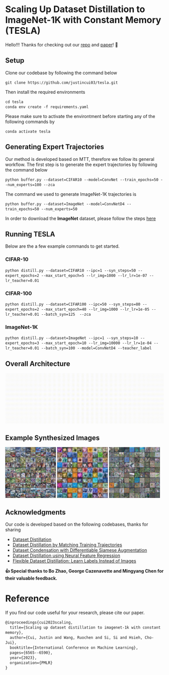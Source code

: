 # Scaling Up Dataset Distillation to ImageNet-1K with Constant Memory (TESLA)
Hello!!! Thanks for checking out our [repo](https://github.com/justincui03/tesla) and [paper](https://arxiv.org/abs/2211.10586)! 🍻



## Setup
Clone our codebase by following the command below
```
git clone https://github.com/justincui03/tesla.git
``` 

Then install the required environments
```
cd tesla
conda env create -f requirements.yaml
```
Please make sure to activate the environtment before starting any of the following commands by 
```
conda activate tesla
```

## Generating Expert Trajectories
Our method is developed based on MTT, therefore we follow its general workflow. The first step is to generate the expert trajectories by following the command below
```
python buffer.py --dataset=CIFAR10 --model=ConvNet --train_epochs=50 --num_experts=100 --zca
```

The command we used to generate ImageNet-1K trajectories is 
```
python buffer.py --dataset=ImageNet --model=ConvNetD4 --train_epochs=50 --num_experts=50
```
In order to download the **ImageNet** dataset, please follow the steps [here](https://www.image-net.org/download.php)

## Running TESLA
Below are the a few example commands to get started.
### CIFAR-10
```
python distill.py --dataset=CIFAR10 --ipc=1 --syn_steps=50 --expert_epochs=2 --max_start_epoch=5 --lr_img=1000 --lr_lr=1e-07 --lr_teacher=0.01
```
### CIFAR-100
```
python distill.py --dataset=CIFAR100 --ipc=50 --syn_steps=80 --expert_epochs=2 --max_start_epoch=40 --lr_img=1000 --lr_lr=1e-05 --lr_teacher=0.01 --batch_syn=125  --zca
```
### ImageNet-1K
```
python distill.py --dataset=ImageNet --ipc=1 --syn_steps=10 --expert_epochs=3 --max_start_epoch=10 --lr_img=10000 --lr_lr=1e-04 --lr_teacher=0.01 --batch_syn=100 --model=ConvNetD4 --teacher_label
```

## Overall Architecture
![Overall architecture](https://github.com/justincui03/tesla/blob/main/resources/overview.gif)

## Example Synthesized Images
<div>
  <img src="resources/cifar-10.png" width="32%" />
  <img src="resources/cifar-100.png" width="32%" /> 
  <img src="resources/imagenet-1k.png" width="32%" />
  <!-- <p style="width:32%;float:left;min-width:100px;text-align:center"> -->
  <!-- CIFAR-10 </p> -->
  <!-- <p style="width:32%;float:left;min-width:100px;text-align:center">CIFAR-100 </p>
  <p style="width:32%;float:right;min-width:100px;text-align:center">ImageNet-1K </p> -->
</div>
                           



## Acknowledgments
Our code is developed based on the following codebases, thanks for sharing
* [Dataset Distillation](https://github.com/SsnL/dataset-distillation)
* [Dataset Distillation by Matching Training Trajectories](https://github.com/GeorgeCazenavette/mtt-distillation)
* [Dataset Condensation with Differentiable Siamese Augmentation](https://github.com/VICO-UoE/DatasetCondensation)
* [Dataset Distillation using Neural Feature Regression](https://github.com/yongchao97/FRePo)
* [Flexible Dataset Distillation: Learn Labels Instead of Images](https://github.com/ondrejbohdal/label-distillation)

**👍 Special thanks to Bo Zhao, 
George Cazenavette and Mingyang Chen for their valuable feedback.**

# Reference
If you find our code useful for your research, please cite our paper.
```
@inproceedings{cui2023scaling,
  title={Scaling up dataset distillation to imagenet-1k with constant memory},
  author={Cui, Justin and Wang, Ruochen and Si, Si and Hsieh, Cho-Jui},
  booktitle={International Conference on Machine Learning},
  pages={6565--6590},
  year={2023},
  organization={PMLR}
}
```




